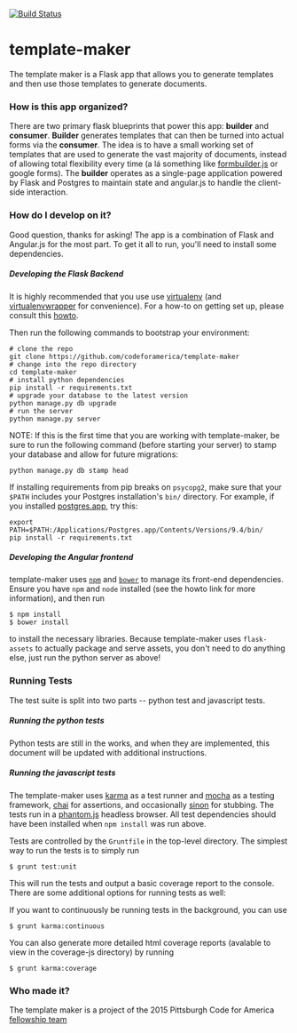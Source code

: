 [![Build Status](https://travis-ci.org/codeforamerica/template-maker.svg?branch=master)](https://travis-ci.org/codeforamerica/template-maker)

# template-maker

The template maker is a Flask app that allows you to generate templates and then use those templates to generate documents.

### How is this app organized?

There are two primary flask blueprints that power this app: **builder** and **consumer**. **Builder** generates templates that can then be turned into actual forms via the **consumer**. The idea is to have a small working set of templates that are used to generate the vast majority of documents, instead of allowing total flexibility every time (a lá something like [formbuilder.js](https://github.com/dobtco/formbuilder) or google forms). The **builder** operates as a single-page application powered by Flask and Postgres to maintain state and angular.js to handle the client-side interaction.

### How do I develop on it?

Good question, thanks for asking! The app is a combination of Flask and Angular.js for the most part. To get it all to run, you'll need to install some dependencies.

##### Developing the Flask Backend

It is highly recommended that you use use [virtualenv](https://readthedocs.org/projects/virtualenv/) (and [virtualenvwrapper](https://virtualenvwrapper.readthedocs.org/en/latest/) for convenience). For a how-to on getting set up, please consult this [howto](https://github.com/codeforamerica/howto/blob/master/Python-Virtualenv.md).

Then run the following commands to bootstrap your environment:

    # clone the repo
    git clone https://github.com/codeforamerica/template-maker
    # change into the repo directory
    cd template-maker
    # install python dependencies
    pip install -r requirements.txt
    # upgrade your database to the latest version
    python manage.py db upgrade
    # run the server
    python manage.py server

NOTE: If this is the first time that you are working with template-maker, be sure to run the following command (before starting your server) to stamp your database and allow for future migrations:

    python manage.py db stamp head

If installing requirements from pip breaks on `psycopg2`, make sure that your `$PATH` includes your Postgres installation's `bin/` directory. For example, if you installed [postgres.app](http://postgresapp.com/), try this:

    export PATH=$PATH:/Applications/Postgres.app/Contents/Versions/9.4/bin/
    pip install -r requirements.txt

##### Developing the Angular frontend

template-maker uses [`npm`](https://github.com/codeforamerica/howto/blob/master/Node.js.md) and [`bower`](http://bower.io/) to manage its front-end dependencies. Ensure you have `npm` and `node` installed (see the howto link for more information), and then run

    $ npm install
    $ bower install

to install the necessary libraries. Because template-maker uses `flask-assets` to actually package and serve assets, you don't need to do anything else, just run the python server as above!


### Running Tests

The test suite is split into two parts -- python test and javascript tests.

##### Running the python tests

Python tests are still in the works, and when they are implemented, this document will be updated with additional instructions.

##### Running the javascript tests

The template-maker uses [karma](http://karma-runner.github.io/0.12/index.html) as a test runner and [mocha](http://mochajs.org/) as a testing framework, [chai](http://chaijs.com/) for assertions, and occasionally [sinon](http://sinonjs.org/) for stubbing. The tests run in a [phantom.js](http://phantomjs.org/) headless browser. All test dependencies should have been installed when `npm install` was run above.

Tests are controlled by the `Gruntfile` in the top-level directory. The simplest way to run the tests is to simply run

    $ grunt test:unit

This will run the tests and output a basic coverage report to the console. There are some additional options for running tests as well:

If you want to continuously be running tests in the background, you can use

    $ grunt karma:continuous

You can also generate more detailed html coverage reports (avalable to view in the coverage-js directory) by running

    $ grunt karma:coverage

### Who made it?

The template maker is a project of the 2015 Pittsburgh Code for America [fellowship team](http://codeforamerica.org/governments/pittsburgh)
